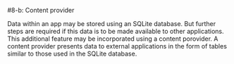 #8-b: Content provider

Data within an app may be stored using an SQLite database. But further steps are required if this data is to be made available to other applications. This additional feature may be incorporated using a content porovider. A content provider presents data to external applications in the form of tables similar to those used in the SQLite database.

